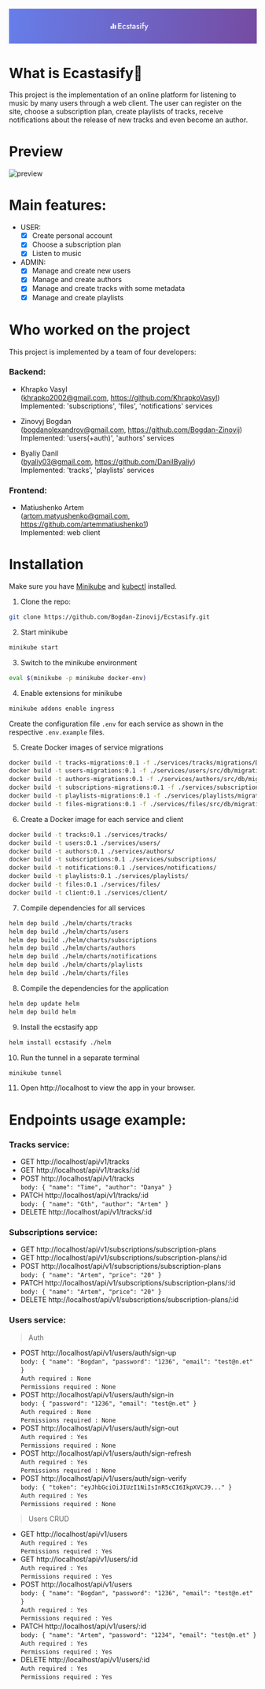![Ecstasify banner](./client/public/banner.png)

# What is Ecastasify🎵

This project is the implementation of an online platform for listening to music by many users through a web client. The user can register on the site, choose a subscription plan, create playlists of tracks, receive notifications about the release of new tracks and even become an author.

# Preview

![preview](https://user-images.githubusercontent.com/71723893/212487021-98b976c7-ab2c-46e0-882c-459024ba6bfb.png)

# Main features:

- USER:
  - [x] Create personal account
  - [x] Choose a subscription plan
  - [x] Listen to music
- ADMIN:
  - [x] Manage and create new users
  - [x] Manage and create authors
  - [x] Manage and create tracks with some metadata
  - [x] Manage and create playlists <br>

# Who worked on the project

This project is implemented by a team of four developers:

### Backend:

- Khrapko Vasyl <br>
  (khrapko2002@gmail.com, https://github.com/KhrapkoVasyl) <br>
  Implemented: 'subscriptions', 'files', 'notifications' services

- Zinovyj Bogdan <br>
  (bogdanolexandrov@gmail.com, https://github.com/Bogdan-Zinovij) <br>
  Implemented: 'users(+auth)', 'authors' services

- Byaliy Danil <br>
  (byaliy03@gmail.com, https://github.com/DanilByaliy) <br>
  Implemented: 'tracks', 'playlists' services

### Frontend:

- Matiushenko Artem <br>
  (artom.matyushenko@gmail.com, https://github.com/artemmatiushenko1) <br>
  Implemented: web client <br>

# Installation

Make sure you have [Minikube](https://kubernetes.io/uk/docs/tasks/tools/install-minikube/) and [kubectl](https://kubernetes.io/docs/tasks/tools/) installed.
 
1. Clone the repo:
 ```sh
 git clone https://github.com/Bogdan-Zinovij/Ecstasify.git
 ```

2. Start minikube
 ```sh
 minikube start
 ```

3. Switch to the minikube environment
 ```sh
 eval $(minikube -p minikube docker-env)
 ```

4. Enable extensions for minikube
 ```sh
 minikube addons enable ingress
 ```
 
Create the configuration file `.env` for each service as shown in the respective `.env.example` files.
 
5. Create Docker images of service migrations
 ```sh
 docker build -t tracks-migrations:0.1 -f ./services/tracks/migrations/Dockerfile .
 docker build -t users-migrations:0.1 -f ./services/users/src/db/migrations/Dockerfile .
 docker build -t authors-migrations:0.1 -f ./services/authors/src/db/migrations/Dockerfile .
 docker build -t subscriptions-migrations:0.1 -f ./services/subscriptions/src/db/migrations/Dockerfile .
 docker build -t playlists-migrations:0.1 -f ./services/playlists/migrations/Dockerfile .
 docker build -t files-migrations:0.1 -f ./services/files/src/db/migrations/Dockerfile .
 ```

6. Create a Docker image for each service and client
 ```sh
 docker build -t tracks:0.1 ./services/tracks/
 docker build -t users:0.1 ./services/users/
 docker build -t authors:0.1 ./services/authors/
 docker build -t subscriptions:0.1 ./services/subscriptions/
 docker build -t notifications:0.1 ./services/notifications/
 docker build -t playlists:0.1 ./services/playlists/
 docker build -t files:0.1 ./services/files/
 docker build -t client:0.1 ./services/client/
 ```

7. Сompile dependencies for all services
 ```sh
 helm dep build ./helm/charts/tracks
 helm dep build ./helm/charts/users
 helm dep build ./helm/charts/subscriptions
 helm dep build ./helm/charts/authors
 helm dep build ./helm/charts/notifications
 helm dep build ./helm/charts/playlists
 helm dep build ./helm/charts/files
 ```

8. Сompile the dependencies for the application
 ```sh
 helm dep update helm
 helm dep build helm
 ```

9. Install the ecstasify app
 ```sh
 helm install ecstasify ./helm
 ```

10. Run the tunnel in a separate terminal
 ```sh
 minikube tunnel
 ```
 
11. Open http://localhost to view the app in your browser.

# Endpoints usage example:

### Tracks service:

- GET http://localhost/api/v1/tracks
- GET http://localhost/api/v1/tracks/:id
- POST http://localhost/api/v1/tracks <br>
  `body: {
    "name": "Time",
    "author": "Danya"
}`
- PATCH http://localhost/api/v1/tracks/:id <br>
  `body: {
    "name": "Gth",
    "author": "Artem"
}`
- DELETE http://localhost/api/v1/tracks/:id <br>

### Subscriptions service:

- GET http://localhost/api/v1/subscriptions/subscription-plans
- GET http://localhost/api/v1/subscriptions/subscription-plans/:id
- POST http://localhost/api/v1/subscriptions/subscription-plans <br>
  `body: {
    "name": "Artem",
    "price": "20"
}`
- PATCH http://localhost/api/v1/subscriptions/subscription-plans/:id <br>
  `body: {
    "name": "Artem",
    "price": "20"
}`
- DELETE http://localhost/api/v1/subscriptions/subscription-plans/:id

### Users service:

> Auth

- POST http://localhost/api/v1/users/auth/sign-up <br>
  `body: {
    "name": "Bogdan",
    "password": "1236",
    "email": "test@n.et"
}`<br>
  `Auth required : None` <br>
  `Permissions required : None`
- POST http://localhost/api/v1/users/auth/sign-in <br>
  `body: {
    "password": "1236",
    "email": "test@n.et"
}`<br>
  `Auth required : None` <br>
  `Permissions required : None`
- POST http://localhost/api/v1/users/auth/sign-out <br>
  `Auth required : Yes` <br>
  `Permissions required : None`
- POST http://localhost/api/v1/users/auth/sign-refresh <br>
  `Auth required : Yes` <br>
  `Permissions required : None`
- POST http://localhost/api/v1/users/auth/sign-verify <br>
  `body: {
    "token": "eyJhbGciOiJIUzI1NiIsInR5cCI6IkpXVCJ9..."
}`<br>
  `Auth required : Yes` <br>
  `Permissions required : None`

> Users CRUD

- GET http://localhost/api/v1/users <br>
  `Auth required : Yes` <br>
  `Permissions required : Yes`
- GET http://localhost/api/v1/users/:id <br>
  `Auth required : Yes` <br>
  `Permissions required : Yes`
- POST http://localhost/api/v1/users <br>
  `body: {
    "name": "Bogdan",
    "password": "1236",
    "email": "test@n.et"
}`<br>
  `Auth required : Yes` <br>
  `Permissions required : Yes`
- PATCH http://localhost/api/v1/users/:id <br>
  `body: {
    "name": "Artem",
    "password": "1234",
    "email": "test@n.et"
}`<br>
  `Auth required : Yes` <br>
  `Permissions required : Yes`
- DELETE http://localhost/api/v1/users/:id <br>
  `Auth required : Yes` <br>
  `Permissions required : Yes`
